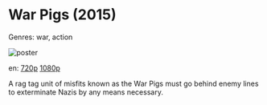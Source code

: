 # War Pigs (2015)

Genres: war, action

![poster](http://image.tmdb.org/t/p/w500/aqJBaehKrf23xUJCTC6DkoyNyUT.jpg)

en:
  [720p](https://extratorrent.cc/download/4429339/War+Pigs+%282015%29+720p+BrRip+x264+-+YIFY.torrent)
  [1080p](magnet:?xt=urn:btih:e89a54ba837f4633031bfa1dab4868961689de5e&dn=War+Pigs+%282015%29+1080p+BrRip+x264+-+YIFY&tr=udp%3A%2F%2Ftracker.openbittorrent.com%3A80%2Fannounce&tr=udp%3A%2F%2Fglotorrents.pw%3A6969%2Fannounce&tr=udp%3A%2F%2Ftracker.openbittorrent.com%3A80%2Fannounce&tr=udp%3A%2F%2Ftracker.opentrackr.org%3A1337%2Fannounce&tr=udp%3A%2F%2Fzer0day.to%3A1337%2Fannounce&tr=udp%3A%2F%2Ftracker.coppersurfer.tk%3A6969%2Fannounce)
  


A rag tag unit of misfits known as the War Pigs must go behind enemy lines to exterminate Nazis by any means necessary.